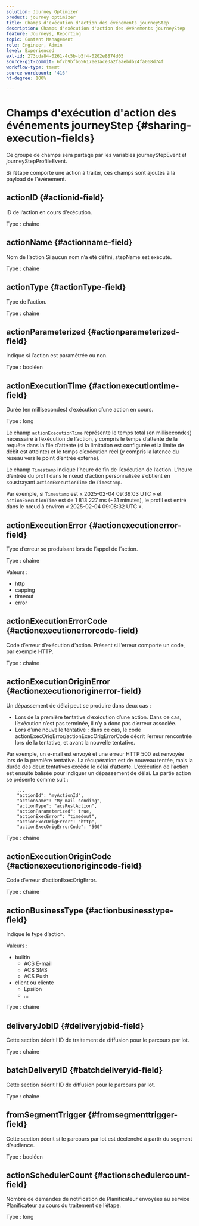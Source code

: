 ```yaml
---
solution: Journey Optimizer
product: journey optimizer
title: Champs d'exécution d'action des événements journeyStep
description: Champs d'exécution d'action des événements journeyStep
feature: Journeys, Reporting
topic: Content Management
role: Engineer, Admin
level: Experienced
exl-id: 273cda84-0261-4c5b-b5f4-0202e8874d05
source-git-commit: 6f7b9bfb65617ee1ace3a2faaebdb24fa068d74f
workflow-type: tm+mt
source-wordcount: '416'
ht-degree: 100%

---
```


# Champs d&#39;exécution d&#39;action des événements journeyStep {#sharing-execution-fields}

Ce groupe de champs sera partagé par les variables journeyStepEvent et journeyStepProfileEvent.

Si l’étape comporte une action à traiter, ces champs sont ajoutés à la payload de l’événement.

## actionID {#actionid-field}

ID de l’action en cours d’exécution.

Type : chaîne

## actionName {#actionname-field}

Nom de l’action Si aucun nom n’a été défini, stepName est exécuté.

Type : chaîne

## actionType {#actionType-field}

Type de l’action.

Type : chaîne

## actionParameterized {#actionparameterized-field}

Indique si l’action est paramétrée ou non.

Type : booléen

## actionExecutionTime {#actionexecutiontime-field}

Durée (en millisecondes) d’exécution d’une action en cours.

Type : long

Le champ `actionExecutionTime` représente le temps total (en millisecondes) nécessaire à l’exécution de l’action, y compris le temps d’attente de la requête dans la file d’attente (si la limitation est configurée et la limite de débit est atteinte) et le temps d’exécution réel (y compris la latence du réseau vers le point d’entrée externe).

Le champ `Timestamp` indique l’heure de fin de l’exécution de l’action. L’heure d’entrée du profil dans le nœud d’action personnalisée s’obtient en soustrayant `actionExecutionTime` de `Timestamp`.

Par exemple, si `Timestamp` est « 2025-02-04 09:39:03 UTC » et `actionExecutionTime` est de 1 813 227 ms (~31 minutes), le profil est entré dans le nœud à environ « 2025-02-04 09:08:32 UTC ».




## actionExecutionError {#actionexecutionerror-field}

Type d’erreur se produisant lors de l’appel de l’action.

Type : chaîne

Valeurs :

* http
* capping
* timeout
* error

## actionExecutionErrorCode {#actionexecutionerrorcode-field}

Code d’erreur d’exécution d’action. Présent si l’erreur comporte un code, par exemple HTTP.

Type : chaîne

## actionExecutionOriginError {#actionexecutionoriginerror-field}

Un dépassement de délai peut se produire dans deux cas :

* Lors de la première tentative d’exécution d’une action. Dans ce cas, l’exécution n’est pas terminée, il n’y a donc pas d’erreur associée.
* Lors d’une nouvelle tentative : dans ce cas, le code actionExecOrigError/actionExecOrigErrorCode décrit l’erreur rencontrée lors de la tentative, et avant la nouvelle tentative.

Par exemple, un e-mail est envoyé et une erreur HTTP 500 est renvoyée lors de la première tentative. La récupération est de nouveau tentée, mais la durée des deux tentatives excède le délai d’attente. L’exécution de l’action est ensuite balisée pour indiquer un dépassement de délai. La partie action se présente comme suit :

```
    ...
    "actionId": "myActionId",
    "actionName": "My mail sending",
    "actionType": "acsRestAction",
    "actionParameterized": true,
    "actionExecError": "timedout",
    "actionExecOrigError": "http",
    "actionExecOrigErrorCode": "500"
```

Type : chaîne

## actionExecutionOriginCode {#actionexecutionorigincode-field}

Code d’erreur d’actionExecOrigError.

Type : chaîne

## actionBusinessType {#actionbusinesstype-field}

Indique le type d’action.

Valeurs :

* builtin
   * ACS E-mail
   * ACS SMS
   * ACS Push
* client ou cliente
   * Epsilon
   * ...

Type : chaîne

## deliveryJobID {#deliveryjobid-field}

Cette section décrit l’ID de traitement de diffusion pour le parcours par lot.

Type : chaîne

## batchDeliveryID {#batchdeliveryid-field}

Cette section décrit l’ID de diffusion pour le parcours par lot.

Type : chaîne

## fromSegmentTrigger {#fromsegmenttrigger-field}

Cette section décrit si le parcours par lot est déclenché à partir du segment d’audience.

Type : booléen

## actionSchedulerCount {#actionschedulercount-field}

Nombre de demandes de notification de Planificateur envoyées au service Planificateur au cours du traitement de l’étape.

Type : long
